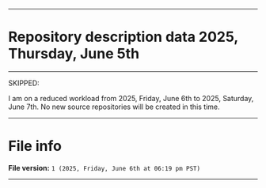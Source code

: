
***

# Repository description data 2025, Thursday, June 5th

---

SKIPPED:

I am on a reduced workload from 2025, Friday, June 6th to 2025, Saturday, June 7th. No new source repositories will be created in this time.

***

# File info

**File version:** `1 (2025, Friday, June 6th at 06:19 pm PST)`

***

